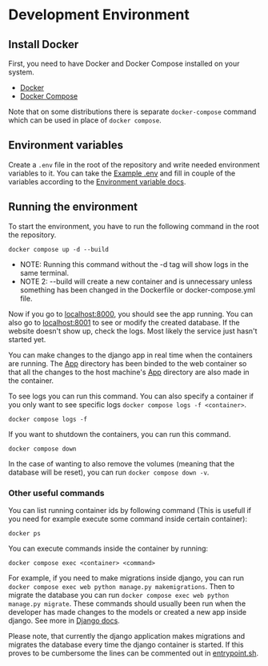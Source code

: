 # Development Environment

## Install Docker

First, you need to have Docker and Docker Compose installed on your system. 

- [Docker](https://docs.docker.com/get-docker/)
- [Docker Compose](https://docs.docker.com/compose/install/)

Note that on some distributions there is separate `docker-compose` command
which can be used in place of `docker compose`.

## Environment variables

Create a `.env` file in the root of the repository and write needed
environment variables to it. You can take the [Example .env](./example.env)
and fill in couple of the variables according to the
[Environment variable docs](./environment_variables.md).

## Running the environment

To start the environment, you have to run the following command in the root
the repository.  
```
docker compose up -d --build
```
- NOTE: Running this command without the -d tag will show logs in the same
  terminal.
- NOTE 2: --build will create a new container and is unnecessary unless
  something has been changed in the Dockerfile or docker-compose.yml file.

Now if you go to [localhost:8000](localhost:8000), you should see the app
running. You can also go to [localhost:8001](localhost:8001) to see or modify
the created database. If the website doesn't show up, check the logs. Most
likely the service just hasn't started yet. 

You can make changes to the django app in real time when the containers are
running. The [App](./../app) directory has been binded to the web container
so that all the changes to the host machine's [App](./../app) directory are
also made in the container. 

To see logs you can run this command. You can also specify a container if you
only want to see specific logs `docker compose logs -f <container>`. 
```
docker compose logs -f
```
If you want to shutdown the containers, you can run this command. 
```
docker compose down
```
In the case of wanting to also remove the volumes (meaning that the database
will be reset), you can run `docker compose down -v`.

### Other useful commands

You can list running container ids by following command (This is usefull if
you need for example execute some command inside certain container):
```
docker ps
```

You can execute commands inside the container by running:
```
docker compose exec <container> <command>
```
For example, if you need to make migrations inside django, you can run
`docker compose exec web python manage.py makemigrations`. Then to migrate
the database you can run `docker compose exec web python manage.py migrate`.
These commands should usually been run when the developer has made changes
to the models or created a new app inside django. See more in
[Django docs](https://docs.djangoproject.com/en/3.2/).

Please note, that currently the django application makes migrations and
migrates the database every time the django container is started. If this
proves to be cumbersome the lines can be commented out in
[entrypoint.sh](./../app/scripts/entrypoint.sh).

